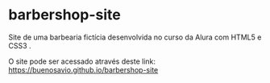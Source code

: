 # barbershop-site
Site de uma barbearia fictícia desenvolvida no curso da Alura com HTML5 e CSS3 .

O site pode ser acessado através deste link: https://buenosavio.github.io/barbershop-site
